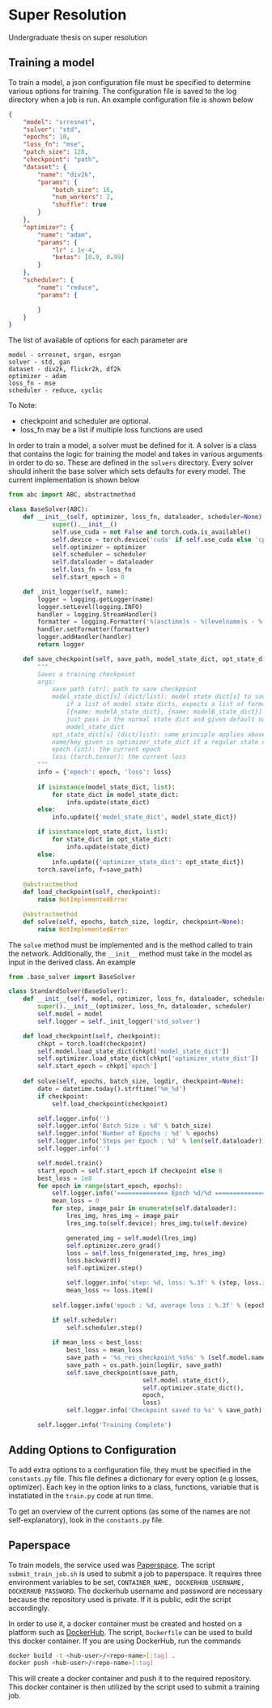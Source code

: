# Super Resolution

Undergraduate thesis on super resolution

## Training a model

To train a model, a json configuration file must be specified to determine various options for training. The configuration file is saved to the log directory when a job is run. An example configuration file is shown below

```json
{
    "model": "srresnet",
    "solver": "std",
    "epochs": 10,
    "loss_fn": "mse",
    "patch_size": 128,
    "checkpoint": "path",
    "dataset": {
        "name": "div2k",
        "params": {
            "batch_size": 16,
            "num_workers": 2,
            "shuffle": true
        }
    },
    "optimizer": {
        "name": "adam",
        "params": {
            "lr" : 1e-4,
            "betas": [0.9, 0.99]
        }
    },
    "scheduler": {
        "name": "reduce",
        "params": {

        }
    }
}
```

The list of available of options for each parameter are
```
model - srresnet, srgan, esrgan 
solver - std, gan
dataset - div2k, flickr2k, df2k
optimizer - adam
loss_fn - mse
scheduler - reduce, cyclic
```

To Note:
 * checkpoint and scheduler are optional.
 * loss_fn may be a list if multiple loss functions are used

In order to train a model, a solver must be defined for it. A solver is a class that contains the logic for training the model and takes in various arguments in order to do so. These are defined in the `solvers` directory. Every solver should inherit the base solver which sets defaults for every model. The current implementation is shown below 

```python
from abc import ABC, abstractmethod

class BaseSolver(ABC):
    def __init__(self, optimizer, loss_fn, dataloader, scheduler=None):
            super().__init__()
            self.use_cuda = not False and torch.cuda.is_available()
            self.device = torch.device('cuda' if self.use_cuda else 'cpu')
            self.optimizer = optimizer
            self.scheduler = scheduler
            self.dataloader = dataloader
            self.loss_fn = loss_fn
            self.start_epoch = 0

    def _init_logger(self, name):
        logger = logging.getLogger(name)
        logger.setLevel(logging.INFO)
        handler = logging.StreamHandler()
        formatter = logging.Formatter('%(asctime)s - %(levelname)s - %(message)s')
        handler.setFormatter(formatter)
        logger.addHandler(handler)
        return logger

    def save_checkpoint(self, save_path, model_state_dict, opt_state_dict, epoch, loss):
        """
        Saves a training checkpoint
        args:
            save_path (str): path to save checkpoint
            model_state_dict[s] (dict/list): model state dict[s] to save.
                if a list of model state dicts, expects a list of format
                [{name: modelA_state_dict}, {name: modelB_state_dict}] otherwise
                just pass in the normal state dict and given default name/key,
                model_state_dict
            opt_state_dict[s] (dict/list): same principle applies above. Default 
            name/key given is optimizer_state_dict if a regular state dict is passed in
            epoch (int): the current epoch
            loss (torch.tensor): the current loss
        """
        info = {'epoch': epoch, 'loss': loss}
        
        if isinstance(model_state_dict, list):
            for state_dict in model_state_dict:
                info.update(state_dict)
        else:
            info.update({'model_state_dict', model_state_dict})

        if isinstance(opt_state_dict, list):
            for state_dict in opt_state_dict:
                info.update(state_dict)
        else:
            info.update({'optimizer_state_dict': opt_state_dict})
        torch.save(info, f=save_path)
    
    @abstractmethod
    def load_checkpoint(self, checkpoint):
        raise NotImplementedError

    @abstractmethod
    def solve(self, epochs, batch_size, logdir, checkpoint=None):
        raise NotImplementedError
```

The `solve` method must be implemented and is the method called to train the network. Additionally, the `__init__` method must take in the model as input in the derived class. An example

```python
from .base_solver import BaseSolver

class StandardSolver(BaseSolver):
    def __init__(self, model, optimizer, loss_fn, dataloader, scheduler=None):
        super().__init__(optimizer, loss_fn, dataloader, scheduler)
        self.model = model
        self.logger = self._init_logger('std_solver')

    def load_checkpoint(self, checkpoint):
        chkpt = torch.load(checkpoint)
        self.model.load_state_dict(chkpt['model_state_dict'])
        self.optimizer.load_state_dict(chkpt['optimizer_state_dict'])
        self.start_epoch = chkpt['epoch']
    
    def solve(self, epochs, batch_size, logdir, checkpoint=None):
        date = datetime.today().strftime('%m_%d')
        if checkpoint:
            self.load_checkpoint(checkpoint)

        self.logger.info('')
        self.logger.info('Batch Size : %d' % batch_size)
        self.logger.info('Number of Epochs : %d' % epochs)
        self.logger.info('Steps per Epoch : %d' % len(self.dataloader))
        self.logger.info('')

        self.model.train()
        start_epoch = self.start_epoch if checkpoint else 0
        best_loss = 1e8
        for epoch in range(start_epoch, epochs):
            self.logger.info('============== Epoch %d/%d ==============' % (epoch+1, epochs))
            mean_loss = 0
            for step, image_pair in enumerate(self.dataloader):
                lres_img, hres_img = image_pair
                lres_img.to(self.device); hres_img.to(self.device)

                generated_img = self.model(lres_img)
                self.optimizer.zero_grad()
                loss = self.loss_fn(generated_img, hres_img)
                loss.backward()
                self.optimizer.step()

                self.logger.info('step: %d, loss: %.3f' % (step, loss.item()))
                mean_loss += loss.item()
    
            self.logger.info('epoch : %d, average loss : %.3f' % (epoch+1, mean_loss/len(self.dataloader)))

            if self.scheduler:
                self.scheduler.step()
    
            if mean_loss < best_loss:
                best_loss = mean_loss
                save_path = '%s_res_checkpoint_%s%s' % (self.model.name, date, '.pt')
                save_path = os.path.join(logdir, save_path)
                self.save_checkpoint(save_path,
                                     self.model.state_dict(),
                                     self.optimizer.state_dict(),
                                     epoch,
                                     loss)
                self.logger.info('Checkpoint saved to %s' % save_path)

        self.logger.info('Training Complete')
```

## Adding Options to Configuration

To add extra options to a configuration file, they must be specified in the `constants.py` file. This file defines a dictionary for every option (e.g losses, optimizer). Each key in the option links to a class, functions, variable that is instatiated in the `train.py` code at run time.

To get an overview of the current options (as some of the names are not self-explanatory), look in the `constants.py` file.

## Paperspace

To train models, the service used was [Paperspace](https://www.paperspace.com). The script `submit_train_job.sh` is used to submit a job to paperspace. It requires three environment variables to be set, `CONTAINER_NAME, DOCKERHUB_USERNAME, DOCKERHUB_PASSWORD`. The dockerhub username and password are necessary because the repository used is private. If it is public, edit the script accordingly.

In order to use it, a docker container must be created and hosted on a platform such as [DockerHub](https://hub.docker.com). The script, `Dockerfile` can be used to build this docker container. If you are using DockerHub, run the commands

```bash
docker build -t <hub-user>/<repo-name>[:tag] .
docker push <hub-user>/<repo-name>[:tag]
```

This will create a docker container and push it to the required repository. This docker container is then utilized by the script used to submit a training job.
